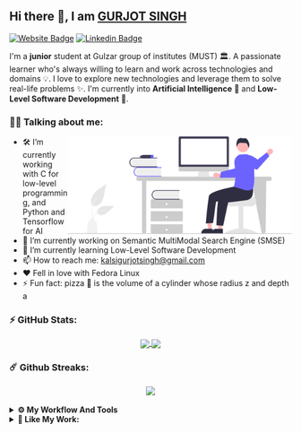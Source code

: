 ## Hi there 👋, I am [GURJOT SINGH](https://github.com/GSKPROCODER)
[![Website Badge](https://img.shields.io/badge/Website-3b5998?style=flat-square&logo=google-chrome&logoColor=white)](https://gurjotsinghkalsi.tech)
[![Linkedin Badge](https://img.shields.io/badge/-LinkedIn-0e76a8?style=flat-square&logo=Linkedin&logoColor=white)](https://www.linkedin.com/in/zyrvontek)

I'm a **junior** student at Gulzar group of institutes (MUST) 🏛. A passionate learner who's always willing to learn and work across technologies and domains 💡. I love to explore new technologies and leverage them to solve real-life problems ✨. I'm currently into **Artificial Intelligence** 🤖 and **Low-Level Software Development** 🔗.

### 👨‍💻 Talking about me:
<img align="right" width="400" alt="" src="https://github.com/Ahmedsaed/Ahmedsaed/blob/main/undraw_hello_re_3evm.svg" />

- 🛠 I’m currently working with C for low-level programming, and Python and Tensorflow for AI
- 🔭 I’m currently working on Semantic MultiModal Search Engine (SMSE)
- 🌱 I’m currently learning Low-Level Software Development
- 📫 How to reach me: kalsigurjotsingh@gmail.com
- ❤️ Fell in love with Fedora Linux
- ⚡ Fun fact: pizza 🍕 is the volume of a cylinder whose radius z and depth a

### ⚡ GitHub Stats:

<div align="center">
<a href="https://github.com/GSKPROCODER">
  <img align="center" height="130em" src="github_stats_image.svg" />
</a>
<a href="https://github.com/GSKPROCODER">
  <img align="center" height="130em" src="github_languages_image.svg" />
</a>
</div>

### ☄️ Github Streaks:
<div align="center">
	<a href="https://github.com/GSKPROCODER">
	  <img align="center" height="150em" src="github_streak_image.svg" />
	</a>
</div>

<br/>

<details>	
  <br />
  <summary><b>⚙️ My Workflow And Tools</b></summary>
  	<ul>
  	  <li><b>OS:</b> Fedora Linux </li>
	    <li><b>Laptop: </b> Lenovo (i5)</li>
	    <li><b>PC: </b> Intel Core I5, 16GB Ram, GTX 1050ti </li>
  	  <li><b>Browser: </b> Zen </li>
	    <li><b>Terminal: </b> ZSH </li>
	    <li><b>Code Editor:</b> VSCode </li>
	  </ul>	
</details>

<details>	
  <br/>
  <summary><b>🤝 Like My Work:</b></summary>
  <a href="https://www.buymeacoffee.com/ahmedsaed" target="_blank"><img src="https://cdn.buymeacoffee.com/buttons/v2/default-yellow.png" alt="Buy Me A Coffee" height="60px" width="217px" >
  </a>
</details>
